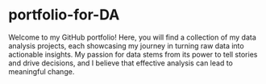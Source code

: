 # portfolio-for-DA
Welcome to my GitHub portfolio! Here, you will find a collection of my data analysis projects, each showcasing my journey in turning raw data into actionable insights. My passion for data stems from its power to tell stories and drive decisions, and I believe that effective analysis can lead to meaningful change. 
